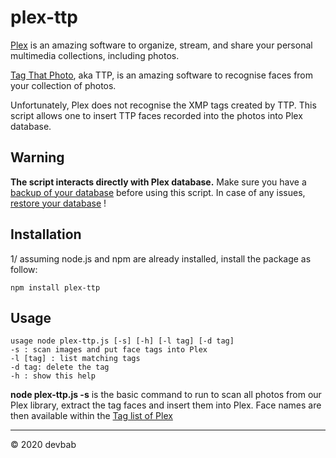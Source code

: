 # plex-ttp
[Plex](http://plex.tv) is an amazing software to organize, stream, and share your personal multimedia collections, including photos.

[Tag That Photo](http://tagthatphoto.com), aka TTP, is an amazing software to recognise faces from your collection of photos.

Unfortunately, Plex does not recognise the XMP tags created by TTP. This script allows one to insert TTP faces recorded into the photos into Plex database.

## Warning
**The script interacts directly with Plex database.** 
Make sure you have a [backup of your database](https://support.plex.tv/articles/201539237-backing-up-plex-media-server-data/)  before using this script.
In case of any issues, [restore your database](https://support.plex.tv/articles/201539237-backing-up-plex-media-server-data/) !

## Installation

1/ assuming node.js and npm are already installed, install the package as follow:

    npm install plex-ttp

## Usage

    usage node plex-ttp.js [-s] [-h] [-l tag] [-d tag] 
    -s : scan images and put face tags into Plex
    -l [tag] : list matching tags
    -d tag: delete the tag
    -h : show this help


**node plex-ttp.js -s**   is the basic command to run to scan all photos from our Plex library, extract the tag faces and insert them into Plex. Face names are then available within the  [Tag list of Plex](plex_screenshot.jpg)


* * *

&copy; 2020 devbab